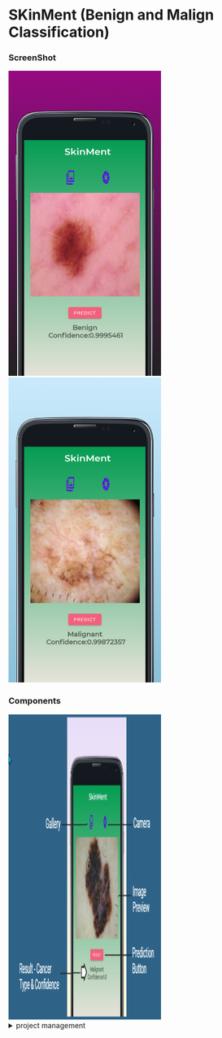 # SKinMent (Benign and Malign Classification)

### ScreenShot
<img src="https://github.com/kazimsayed954/Benign-and-Malign-Classification/blob/main/resources/screen_1.png" width="300px" height="600px"> <img src="https://github.com/kazimsayed954/Benign-and-Malign-Classification/blob/main/resources/screen_5.png" width="300px" height="600px">

### Components
<img src="https://github.com/kazimsayed954/Benign-and-Malign-Classification/blob/main/resources/chrome_xuCgi8xY6a.png" width="300px" height="600px">

 <details>
<summary>project management</summary>
 
# Skinment
## Requirements Analysis
- Internal Meeting
- Research and analysis
## Planning
- Research
- Discussion
- Resource and Data Collection
## Prepare SRS
- internal meeting
- Identifying scope        
- Identifying Functional Requirements        
- Identifying Non-Functional Requirements        
- Identifying Software and Hardware Requirements        
- Discussion with client        
- MILESTONE : Client signs agreement   
## Modelling
- Internal Meeting        
- Conceptual Design        
- Risk Analysis        
- Conceptual Schema for the database        
- GUI Designing        
- Framework Selection        
- MILESTONE : Presenting design to client   
## Construction
- Designing and populating database        
- Selecting Algorithm        
- **Coding**        
- Android app development
- MILESTONE : AI based Android app development
## Testing
- Error Detection        
- Debugging        
- Security Analysis        
- Improving the software        
- MILESTONE : Presenting software to client   
## Deployment
- TenserflowLite Implementation
- Lite Model Conversion
- Model Deployment        
- MILESTONE : Publishing App 
## Maintenance
- Monitoring         
- Accepting Feedback        
- Performance Tuning        
- MILESTONE : System Enhancements / Upgrades   
</details>
